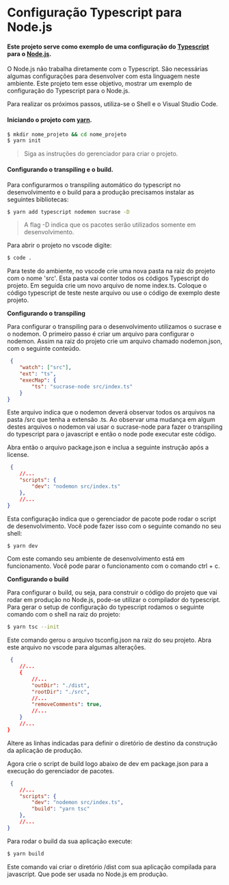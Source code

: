 # Configuração Typescript para Node.js

#### Este projeto serve como exemplo de uma configuração do [Typescript](https://www.typescriptlang.org/) para o [Node.js](https://nodejs.org/en/).
O Node.js não trabalha diretamente com o Typescript. São necessárias algumas configurações para desenvolver com esta linguagem neste ambiente. Este projeto tem esse objetivo, mostrar um exemplo de configuração do Typescript para o Node.js.

Para realizar os próximos passos, utiliza-se o Shell e o Visual Studio Code.

#### Iniciando o projeto com [yarn](https://yarnpkg.com/).
```zsh
$ mkdir nome_projeto && cd nome_projeto
$ yarn init
```
> Siga as instruções do gerenciador para criar o projeto.

#### Configurando o transpiling e o build.
Para configurarmos o transpiling automático do typescript no desenvolvimento e o build para a produção precisamos instalar as seguintes bibliotecas:
```zsh
$ yarn add typescript nodemon sucrase -D
```
> A flag -D indica que os pacotes serão utilizados somente em desenvolvimento.

Para abrir o projeto no vscode digite:
```zsh
$ code .
```
Para teste do ambiente, no vscode crie uma nova pasta na raiz do projeto com o nome 'src'. Esta pasta vai conter todos os códigos Typescript do projeto. Em seguida crie um novo arquivo de nome index.ts. Coloque o código typescript de teste neste arquivo ou use o código de exemplo deste projeto.

**Configurando o transpiling**

 Para configurar o transpiling para o desenvolvimento utilizamos o sucrase e o nodemon. O primeiro passo é criar um arquivo para configurar o nodemon. Assim na raiz do projeto crie um arquivo chamado nodemon.json, com o seguinte conteúdo.

```json
 {
    "watch": ["src"],
    "ext": "ts",
    "execMap": {
        "ts": "sucrase-node src/index.ts"
    }
}
```
Este arquivo indica que o nodemon deverá observar todos os arquivos na pasta /src que tenha a extensão .ts. Ao observar uma mudança em algum destes arquivos o nodemon vai usar o sucrase-node para fazer o transpiling do typescript para o javascript e então o node pode executar este código.

Abra então o arquivo package.json e inclua a seguinte instrução após a license.

```json
 {
	//...
	"scripts": {
    	"dev": "nodemon src/index.ts"
	},
	//...
}
```
Esta configuração indica que o gerenciador de pacote pode rodar o script de desenvolvimento. Você pode fazer isso com o seguinte comando no seu shell:

```zsh
$ yarn dev
```
Com este comando seu ambiente de desenvolvimento está em funcionamento.
Você pode parar o funcionamento com o comando ctrl + c.

**Configurando o build**

Para configurar o build, ou seja, para construir o código do projeto que vai rodar em produção no Node.js, pode-se utilizar o compilador do typescript. Para gerar o setup de configuração do typescript rodamos o seguinte comando com o shell na raiz do projeto:

```zsh
$ yarn tsc --init
```
Este comando gerou o arquivo tsconfig.json na raiz do seu projeto. Abra este arquivo no vscode para algumas alterações.

```json
 {
	//... 
	{
		//...
		"outDir": "./dist",
		"rootDir": "./src",
		//...
		"removeComments": true,
		//...
	}
	//...
}
```
Altere as linhas indicadas para definir o diretório de destino da construção da aplicação de produção.

Agora crie o script de build logo abaixo de dev em package.json para a execução do gerenciador de pacotes.

```json
 {
	//...
	"scripts": {
		"dev": "nodemon src/index.ts",
		"build": "yarn tsc"
	},
	//...
}
```
Para rodar o build da sua aplicação execute:
```zsh
$ yarn build
```
Este comando vai criar o diretório /dist com sua aplicação compilada para javascript. Que pode ser usada no Node.js em produção.
